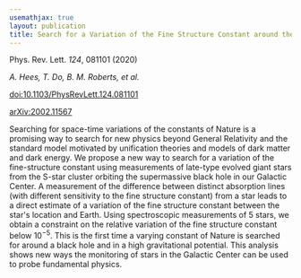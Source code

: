 ```yaml
---
usemathjax: true
layout: publication
title: Search for a Variation of the Fine Structure Constant around the Supermassive Black Hole in Our Galactic Center
---
```


Phys. Rev. Lett. *124*, 081101 (2020)

_A. Hees, T. Do, B. M. Roberts, _et al.__

[doi:10.1103/PhysRevLett.124.081101](http://dx.doi.org/10.1103/PhysRevLett.124.081101)

[arXiv:2002.11567](http://arxiv.org/abs/2002.11567)


Searching for space-time variations of the constants of Nature is a promising way to search for new physics beyond General Relativity and the standard model motivated by unification theories and models of dark matter and dark energy. We propose a new way to search for a variation of the fine-structure constant using measurements of late-type evolved giant stars from the S-star cluster orbiting the supermassive black hole in our Galactic Center. A measurement of the difference between distinct absorption lines (with different sensitivity to the fine structure constant) from a star leads to a direct estimate of a variation of the fine structure constant between the star's location and Earth. Using spectroscopic measurements of 5 stars, we obtain a constraint on the relative variation of the fine structure constant below $10^{-5}$. This is the first time a varying constant of Nature is searched for around a black hole and in a high gravitational potential. This analysis shows new ways the monitoring of stars in the Galactic Center can be used to probe fundamental physics.

